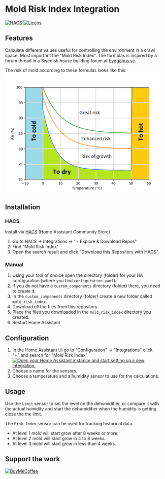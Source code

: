 # Mold Risk Index Integration

[![HACS][hacsbadge]][hacslink]
[![Licens][licensebadge]][licenslink]

## Features

Calculate different values useful for controlling the environment in a crawl space. Most important the "Mold Risk Index". The formulas is inspired by a forum thread in a Swedish house building forum at [byggahus.se](https://www.byggahus.se/forum/threads/formel-foer-riskkurva.311612).</p>
The risk of mold according to these formulas looks like this:
![Graph](/plot.png)

## Installation

### HACS

Install via [HACS][hacslink] (Home Assistant Community Store)

1. Go to HACS -> Integrations -> "+ Explore & Download Repos"
1. Find "Mold Risk Index".
1. Open the search result and click "Download this Repository with HACS".

### Manual

1. Using your tool of choice open the directory (folder) for your HA configuration (where you find `configuration.yaml`).
1. If you do not have a `custom_components` directory (folder) there, you need to create it.
1. In the `custom_components` directory (folder) create a new folder called `mold_risk_index`.
1. Download _all_ the files from this repository.
1. Place the files you downloaded in the `mold_risk_index` directory you created.
1. Restart Home Assistant

## Configuration

1. In the Home Assistant UI go to "Configuration" -> "Integrations" click "+" and search for "Mold Risk Index" [![Open your Home Assistant instance and start setting up a new integration.][mybadge]][mylink]
1. Choose a name for the sensors.
1. Choose a temperature and a humidity sensor to use for the calculations.

## Usage

Use the `Limit` sensor to set the level on the dehumidifier, or compare it with the actual humidity and start the dehumidifier when the humidity is getting close the the limit.</p>

The `Risk Index` sensor can be used for tracking historical data.

- At level 1 mold will start grow after 8 weeks or more.
- At level 2 mold will start grow in 4 to 8 weeks.
- At level 3 mold will start grow in less than 4 weeks.

## Support the work

[![BuyMeCoffee][coffeebadge]][coffeelink]



[hacslink]: https://hacs.xyz
[hacsbadge]: https://img.shields.io/badge/HACS-Default-41BDF5.svg
[licensebadge]: https://img.shields.io/badge/licens-MIT-41BDF5.svg
[licenslink]: LICENSE.txt
[mybadge]: https://my.home-assistant.io/badges/config_flow_start.svg
[mylink]: https://my.home-assistant.io/redirect/config_flow_start/?domain=mold_risk_index
[coffeelink]: https://www.buymeacoffee.com/76strixx
[coffeebadge]: https://www.buymeacoffee.com/assets/img/custom_images/orange_img.png
